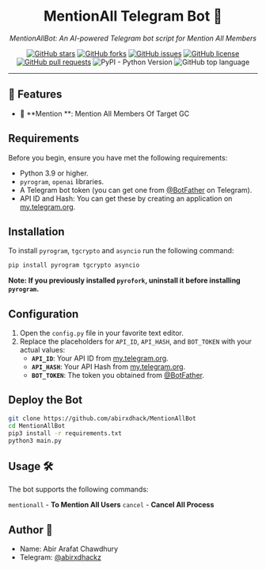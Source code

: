 <h1 align="center">MentionAll Telegram Bot 🌌</h1>

<p align="center">
  <em>MentionAllBot: An AI-powered Telegram bot script for  Mention All Members</em>
</p>

<p align="center">
  <a href="https://github.com/abirxdhack/MentionAllBot/stargazers"><img alt="GitHub stars" src="https://img.shields.io/github/stars/abirxdhack/MentionAllBot?style=social"></a>
  <a href="https://github.com/abirxdhack/MentionAllBot/network/members"><img alt="GitHub forks" src="https://img.shields.io/github/forks/abirxdhack/MentionAllBot?style=social"></a>
  <a href="https://github.com/abirxdhack/MentionAllBot/issues"><img alt="GitHub issues" src="https://img.shields.io/github/issues/abirxdhack/MentionAllBot"></a>
  <a href="https://github.com/abirxdhack/MentionAllBot/blob/main/LICENSE"><img alt="GitHub license" src="https://img.shields.io/github/license/abirxdhack/MentionAllBot"></a>
  <a href="https://github.com/abirxdhack/MentionAllBot/pulls"><img alt="GitHub pull requests" src="https://img.shields.io/github/issues-pr/abirxdhack/MentionAllBot"></a>
  <img alt="PyPI - Python Version" src="https://img.shields.io/pypi/pyversions/pyrogram">
  <img alt="GitHub top language" src="https://img.shields.io/github/languages/top/abirxdhack/MentionAllBot">
</p>

<hr>

## 🌟 Features

- 🍪 **Mention **: Mention All Members Of Target GC

## Requirements

Before you begin, ensure you have met the following requirements:

- Python 3.9 or higher.
- `pyrogram`, `openai` libraries.
- A Telegram bot token (you can get one from [@BotFather](https://t.me/BotFather) on Telegram).
- API ID and Hash: You can get these by creating an application on [my.telegram.org](https://my.telegram.org).

## Installation

To install `pyrogram`, `tgcrypto` and `asyncio` run the following command:

```bash
pip install pyrogram tgcrypto asyncio
```

**Note: If you previously installed `pyrofork`, uninstall it before installing `pyrogram`.**

## Configuration

1. Open the `config.py` file in your favorite text editor.
2. Replace the placeholders for `API_ID`, `API_HASH`, and `BOT_TOKEN` with your actual values:
   - **`API_ID`**: Your API ID from [my.telegram.org](https://my.telegram.org).
   - **`API_HASH`**: Your API Hash from [my.telegram.org](https://my.telegram.org).
   - **`BOT_TOKEN`**: The token you obtained from [@BotFather](https://t.me/BotFather).

## Deploy the Bot

```sh
git clone https://github.com/abirxdhack/MentionAllBot
cd MentionAllBot
pip3 install -r requirements.txt
python3 main.py
```

## Usage 🛠️

The bot supports the following commands:

`mentionall` - **To Mention All Users**
`cancel` -       **Cancel All Process**

## Author 📝

- Name: Abir Arafat Chawdhury
- Telegram: [@abirxdhackz](https://t.me/abirxdhackz)
